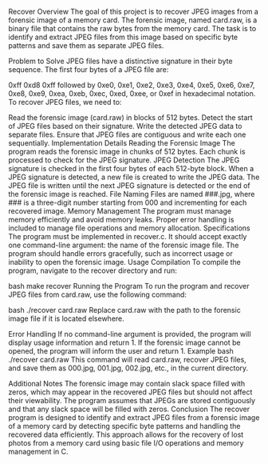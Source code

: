 Recover
Overview
The goal of this project is to recover JPEG images from a forensic image of a memory card. The forensic image, named card.raw, is a binary file that contains the raw bytes from the memory card. The task is to identify and extract JPEG files from this image based on specific byte patterns and save them as separate JPEG files.

Problem to Solve
JPEG files have a distinctive signature in their byte sequence. The first four bytes of a JPEG file are:

0xff 0xd8 0xff followed by
0xe0, 0xe1, 0xe2, 0xe3, 0xe4, 0xe5, 0xe6, 0xe7, 0xe8, 0xe9, 0xea, 0xeb, 0xec, 0xed, 0xee, or 0xef in hexadecimal notation.
To recover JPEG files, we need to:

Read the forensic image (card.raw) in blocks of 512 bytes.
Detect the start of JPEG files based on their signature.
Write the detected JPEG data to separate files.
Ensure that JPEG files are contiguous and write each one sequentially.
Implementation Details
Reading the Forensic Image
The program reads the forensic image in chunks of 512 bytes.
Each chunk is processed to check for the JPEG signature.
JPEG Detection
The JPEG signature is checked in the first four bytes of each 512-byte block.
When a JPEG signature is detected, a new file is created to write the JPEG data.
The JPEG file is written until the next JPEG signature is detected or the end of the forensic image is reached.
File Naming
Files are named ###.jpg, where ### is a three-digit number starting from 000 and incrementing for each recovered image.
Memory Management
The program must manage memory efficiently and avoid memory leaks.
Proper error handling is included to manage file operations and memory allocation.
Specifications
The program must be implemented in recover.c.
It should accept exactly one command-line argument: the name of the forensic image file.
The program should handle errors gracefully, such as incorrect usage or inability to open the forensic image.
Usage
Compilation
To compile the program, navigate to the recover directory and run:

bash
make recover
Running the Program
To run the program and recover JPEG files from card.raw, use the following command:

bash
./recover card.raw
Replace card.raw with the path to the forensic image file if it is located elsewhere.

Error Handling
If no command-line argument is provided, the program will display usage information and return 1.
If the forensic image cannot be opened, the program will inform the user and return 1.
Example
bash
./recover card.raw
This command will read card.raw, recover JPEG files, and save them as 000.jpg, 001.jpg, 002.jpg, etc., in the current directory.

Additional Notes
The forensic image may contain slack space filled with zeros, which may appear in the recovered JPEG files but should not affect their viewability.
The program assumes that JPEGs are stored contiguously and that any slack space will be filled with zeros.
Conclusion
The recover program is designed to identify and extract JPEG files from a forensic image of a memory card by detecting specific byte patterns and handling the recovered data efficiently. This approach allows for the recovery of lost photos from a memory card using basic file I/O operations and memory management in C.
